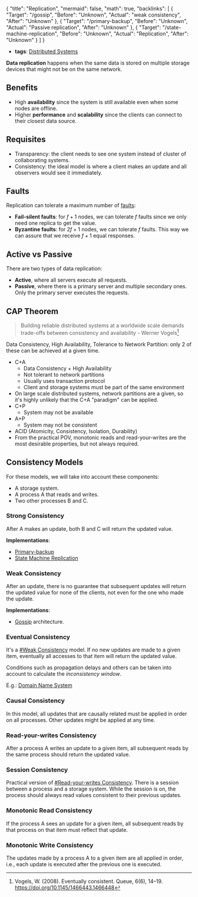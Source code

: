 {
	"title": "Replication",
	"mermaid": false,
	"math": true,
	"backlinks": [
		{
			"Target": "/gossip",
			"Before": "Unknown",
			"Actual": "weak consistency",
			"After": "Unknown"
		},
		{
			"Target": "/primary-backup",
			"Before": "Unknown",
			"Actual": "Passive replication",
			"After": "Unknown"
		},
		{
			"Target": "/state-machine-replication",
			"Before": "Unknown",
			"Actual": "Replication",
			"After": "Unknown"
		}
	]
}

- **tags**: [Distributed Systems](/distributed-systems/)

**Data replication** happens when the same data is stored on multiple storage devices that might not be on the same network.

## Benefits

- High **availability** since the system is still available even when some nodes are offline.
- Higher **performance** and **scalability** since the clients can connect to their closest data source. 

## Requisites

- Transparency: the client needs to see one system instead of cluster of collaborating systems.
- Consistency: the ideal model is where a client makes an update and all observers would see it immediately.

## Faults

Replication can tolerate a maximum number of [faults](/fault-tolerance/):

- **Fail-silent faults**: for $f+1$ nodes, we can tolerate $f$ faults since we only need one replica to get the value.
- **Byzantine faults**: for $2f+1$ nodes, we can tolerate $f$ faults. This way we can assure that we receive $f+1$ equal responses.

## Active vs Passive

There are two types of data replication:

- **Active**, where all servers execute all requests.
- **Passive**, where there is a primary server and multiple secondary ones. Only the primary server executes the requests.

## CAP Theorem

> Building reliable distributed systems at a worldwide scale demands trade-offs between consistency and availability - Werner Vogels[^1]

Data Consistency, High Availability, Tolerance to Network Partition: only 2 of these can be achieved at a given time.

- C+A
  - Data Consistency + High Availability
  - Not tolerant to network partitions
  - Usually uses transaction protocol
  - Client and storage systems must be part of the same environment
- On large scale distributed systems, network partitions are a given, so it's highly unlikely that the C+A "paradigm" can be applied.
- C+P
  - System may not be available
- A+P
  - System may not be consistent
- ACID (Atomicity, Consistency, Isolation, Durability)
- From the practical POV, monotonic reads and read-your-writes are the most desirable properties, but not always required.

## Consistency Models

For these models, we will take into account these components:

- A storage system.
- A process A that reads and writes.
- Two other processes B and C.

### Strong Consistency

After A makes an update, both B and C will return the updated value.

**Implementations**:

- [Primary-backup](/primary-backup/)
- [State Machine Replication](/state-machine-replication/)

### Weak Consistency

After an update, there is no guarantee that subsequent updates will return the updated value for none of the clients, not even for the one who made the update.

**Implementations**:

- [Gossip](/gossip/) architecture.

### Eventual Consistency

It's a [#Weak Consistency](#weak-consistency) model. If no new updates are made to a given item, eventually all accesses to that item will return the updated value.

Conditions such as propagation delays and others can be taken into account to calculate the *inconsistency window*.

E.g.: [Domain Name System](/domain-name-system/)

### Causal Consistency

In this model, all updates that are causally related must be applied in order on all processes. Other updates might be applied at any time.

### Read-your-writes Consistency

After a process A writes an update to a given item, all subsequent reads by the same process should return the updated value.

### Session Consistency

Practical version of [#Read-your-writes Consistency](#read-your-writes-consistency). There is a session between a process and a storage system. While the session is on, the process should always read values consistent to their previous updates.

### Monotonic Read Consistency

If the process A sees an update for a given item, all subsequent reads by that process on that item must reflect that update.

### Monotonic Write Consistency

The updates made by a process A to a given item are all applied in order, i.e., each update is executed after the previous one is executed.

[^1]: Vogels, W. (2008). Eventually consistent. Queue, 6(6), 14–19. https://doi.org/10.1145/1466443.1466448